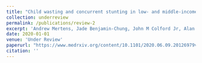 ```yaml
---
title: "Child wasting and concurrent stunting in low- and middle-income countries"
collection: underreview
permalink: /publications/review-2
excerpt: 'Andrew Mertens, Jade Benjamin-Chung, John M Colford Jr, Alan E Hubbard, Mark J van der Laan, Jeremy Coyle, Oleg Sofrygin, Wilson Cai, Wendy Jilek, Sonali Dayal, <b>Anna Nguyen</b>, Nolan N Pokpongkiat, Stephanie Djajadi, Anmol Seth, Esther O Chung, Ivana Malenica, Nima Hejazi, Haodong Li, Ryan Hafen, Vishak Subramoney, Jonas Häggström, Thea Norman, Parul Christian, Kenneth H Brown, Benjamin F. Arnold, members of the ki Child Growth Consortium'
date: 2020-01-01
venue: 'Under Review'
paperurl: "https://www.medrxiv.org/content/10.1101/2020.06.09.20126979v1"
citation: ''
---
```

